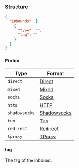 ### Structure

```json
{
  "inbounds": [
    {
      "type": "",
      "tag": ""
    }
  ]
}
```

### Fields

| Type          | Format                       |
|---------------|------------------------------|
| `direct`      | [Direct](./direct)           |
| `mixed`       | [Mixed](./mixed)             |
| `socks`       | [Socks](./socks)             |
| `http`        | [HTTP](./http)               |
| `shadowsocks` | [Shadowsocks](./shadowsocks) |
| `tun`         | [Tun](./tun)                 |
| `redirect`    | [Redirect](./redirect)       |
| `tproxy`      | [TProxy](./tproxy)           |

#### tag

The tag of the inbound.